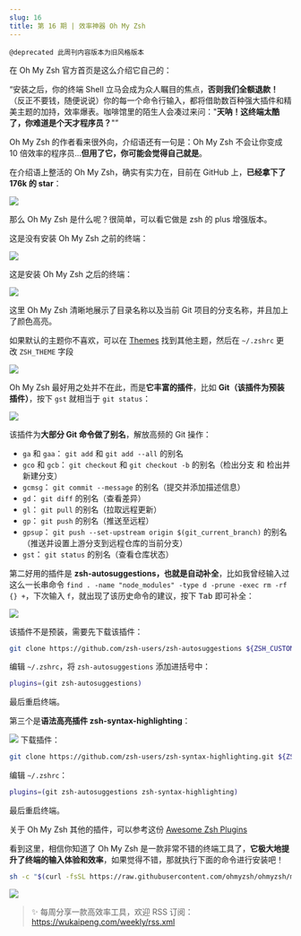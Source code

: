 ```yaml
---
slug: 16
title: 第 16 期 | 效率神器 Oh My Zsh
---
```


`@deprecated 此周刊内容版本为旧风格版本`

在 Oh My Zsh 官方首页是这么介绍它自己的：

“安装之后，你的终端 Shell 立马会成为众人瞩目的焦点，**否则我们全额退款！**（反正不要钱，随便说说）你的每一个命令行输入，都将借助数百种强大插件和精美主题的加持，效率爆表。咖啡馆里的陌生人会凑过来问："**天呐！这终端太酷了，你难道是个天才程序员？**"”

Oh My Zsh 的作者看来很外向，介绍语还有一句是：Oh My Zsh 不会让你变成 10 倍效率的程序员...**但用了它，你可能会觉得自己就是**。

在介绍语上整活的 Oh My Zsh，确实有实力在，目前在 GitHub 上，**已经拿下了 176k 的 star**：

![](https://img.wukaipeng.com//2025/02/06-235914-FkMdkk-3ba769b4a6af4837a30d18d62be05c22.png)

那么 Oh My Zsh 是什么呢？很简单，可以看它做是 zsh 的 plus 增强版本。

这是没有安装 Oh My Zsh 之前的终端：

![](https://img.wukaipeng.com//2025/02/06-235914-AP5XGL-5cc3e916afab47c9b234eea04236049b.png)

这是安装 Oh My Zsh 之后的终端：

![](https://img.wukaipeng.com//2025/02/06-235914-NApbvB-0821c12636544b628c9252f46a6054e7.png)

这里 Oh My Zsh 清晰地展示了目录名称以及当前 Git 项目的分支名称，并且加上了颜色高亮。

如果默认的主题你不喜欢，可以在 [Themes](https://github.com/ohmyzsh/ohmyzsh/wiki/Themes) 找到其他主题，然后在 `~/.zshrc` 更改 `ZSH_THEME` 字段

![](https://img.wukaipeng.com//2025/02/06-235914-TCTaeo-163fc9d6d58441168f9333bd3f511606.png)


Oh My Zsh 最好用之处并不在此，而是**它丰富的插件**，比如 **Git（该插件为预装插件）**，按下 `gst` 就相当于 `git status`：

![](https://img.wukaipeng.com//2025/02/06-235914-aSOdu0-486fdeaa6f714dc5910260ec246ab95d.png)

该插件为**大部分 Git 命令做了别名**，解放高频的 Git 操作：

*   `ga` 和 `gaa`： `git add` 和 `git add --all` 的别名
*   `gco` 和 `gcb`： `git checkout` 和 `git checkout -b` 的别名（检出分支 和 检出并新建分支）
*   `gcmsg`： `git commit --message` 的别名（提交并添加描述信息）
*   `gd`： `git diff` 的别名（查看差异）
*   `gl`： `git pull` 的别名（拉取远程更新）
*   `gp`： `git push` 的别名（推送至远程）
*   `gpsup`： `git push --set-upstream origin $(git_current_branch)` 的别名（推送并设置上游分支到远程仓库的当前分支）
*   `gst`： `git status` 的别名（查看仓库状态）

第二好用的插件是 **zsh-autosuggestions，也就是自动补全**，比如我曾经输入过这么一长串命令 `find . -name "node_modules" -type d -prune -exec rm -rf {} +`，下次输入 `f`，就出现了该历史命令的建议，按下 <kbd>Tab</kbd> 即可补全：

![](https://img.wukaipeng.com//2025/02/06-235914-HGhCLO-b5a0bdfe48434822a90c4b838b22553e.png)

该插件不是预装，需要先下载该插件：

```bash
git clone https://github.com/zsh-users/zsh-autosuggestions ${ZSH_CUSTOM:-~/.oh-my-zsh/custom}/plugins/zsh-autosuggestions
```

编辑 `~/.zshrc`，将 `zsh-autosuggestions` 添加进括号中：

```bash
plugins=(git zsh-autosuggestions)
```

最后重启终端。



第三个是**语法高亮插件 zsh-syntax-highlighting**：

![](https://img.wukaipeng.com//2025/02/06-235914-bvPBSK-d34dbd81807b45df959557f57e6d3ada.png)
下载插件：

```bash
git clone https://github.com/zsh-users/zsh-syntax-highlighting.git ${ZSH_CUSTOM:-~/.oh-my-zsh/custom}/plugins/zsh-syntax-highlighting
```

编辑 `~/.zshrc`：

```bash
plugins=(git zsh-autosuggestions zsh-syntax-highlighting)
```

最后重启终端。

关于 Oh My Zsh 其他的插件，可以参考这份 [Awesome Zsh Plugins](https://github.com/unixorn/awesome-zsh-plugins)

看到这里，相信你知道了 Oh My Zsh 是一款非常不错的终端工具了，**它极大地提升了终端的输入体验和效率**，如果觉得不错，那就执行下面的命令进行安装吧！

```bash
sh -c "$(curl -fsSL https://raw.githubusercontent.com/ohmyzsh/ohmyzsh/master/tools/install.sh)"
```

![](https://img.wukaipeng.com//2025/02/06-235914-JLDUtv-5808c78482dd42baa88b2185e62d16cb.png)

> ✨ 每周分享一款高效率工具，欢迎 RSS 订阅：https://wukaipeng.com/weekly/rss.xml